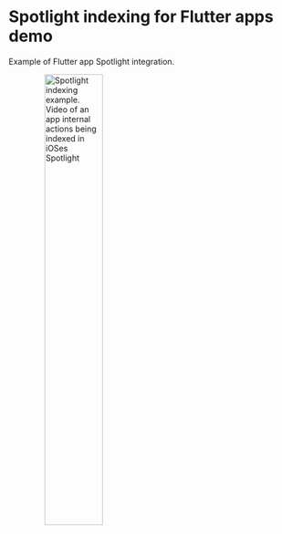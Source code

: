 # Spotlight indexing for Flutter apps demo

Example of Flutter app Spotlight integration.

<img src="./docs/spotlight_advert.gif" alt="Spotlight indexing example. Video of an app internal actions being indexed in iOSes Spotlight" width="45%" style="margin-left: 12.5%;" align="center">